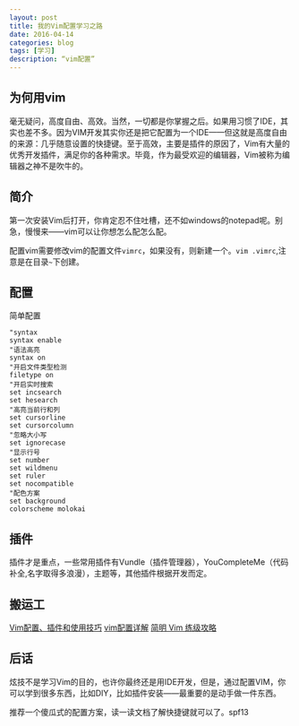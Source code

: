 ```yaml
---
layout: post
title: 我的Vim配置学习之路
date: 2016-04-14
categories: blog
tags: [学习]
description: “vim配置”
---
```

## 为何用vim

毫无疑问，高度自由、高效。当然，一切都是你掌握之后。如果用习惯了IDE，其实也差不多。因为VIM开发其实你还是把它配置为一个IDE——但这就是高度自由的来源：几乎随意设置的快捷键。至于高效，主要是插件的原因了，Vim有大量的优秀开发插件，满足你的各种需求。毕竟，作为最受欢迎的编辑器，Vim被称为编辑器之神不是吹牛的。

## 简介
第一次安装Vim后打开，你肯定忍不住吐槽，还不如windows的notepad呢。别急，慢慢来——vim可以让你想怎么配怎么配。

配置vim需要修改vim的配置文件`vimrc`，如果没有，则新建一个。`vim .vimrc`,注意是在目录`~`下创建。

## 配置

简单配置

```
"syntax
syntax enable
"语法高亮
syntax on
"开启文件类型检测
filetype on
"开启实时搜索
set incsearch
set hesearch
"高亮当前行和列
set cursorline
set cursorcolumn
"忽略大小写
set ignorecase
"显示行号
set number
set wildmenu
set ruler
set nocompatible
"配色方案
set background
colorscheme molokai

```

## 插件
插件才是重点，一些常用插件有Vundle（插件管理器），YouCompleteMe（代码补全,名字取得多浪漫），主题等，其他插件根据开发而定。

## 搬运工

[Vim配置、插件和使用技巧](http://www.jianshu.com/p/a0b452f8f720)
[vim配置详解](http://www.cnblogs.com/ma6174/archive/2011/12/10/2283393.html)
[简明 Vim 练级攻略](http://coolshell.cn/articles/5426.html)

## 后话

炫技不是学习Vim的目的，也许你最终还是用IDE开发，但是，通过配置VIM，你可以学到很多东西，比如DIY，比如插件安装——最重要的是动手做一件东西。

推荐一个傻瓜式的配置方案，读一读文档了解快捷键就可以了。spf13
